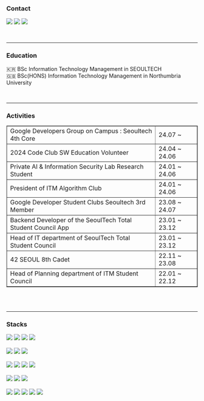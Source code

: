 <div align="left">

### Contact

<a href="https://www.instagram.com/_.cherishable._/"><img src="https://img.shields.io/badge/instagram-E4405F.svg?style=for-the-badge&logo=instagram&logoColor=white"></a>
<a href="https://velog.io/@saeyeonn/series"><img src="https://img.shields.io/badge/velog-20C997.svg?style=for-the-badge&logo=velog&logoColor=white"></a>
<a href=mailto:dev.saeyeon@gmail.com><img src="https://img.shields.io/badge/gmail-EA4335.svg?style=for-the-badge&logo=gmail&logoColor=white"></a>

<br>

***

### Education

🇰🇷 BSc Information Technology Management in SEOULTECH <br>
🇬🇧 BSc(HONS) Information Technology Management in Northumbria University <br>

<br>

***

### Activities

<table border="1px">
<tr>
<td>Google Developers Group on Campus : Seoultech 4th Core</td>
<td>24.07 ~ </td>
</tr>
<tr>
<td>2024 Code Club SW Education Volunteer</td>
<td>24.04 ~ 24.06</td>
</tr>
<tr>
<td>Private AI & Information Security Lab Research Student</td>
<td>24.01 ~ 24.06</td>
</tr>
<tr>
<td>President of ITM Algorithm Club</td>
<td>24.01 ~ 24.06</td>
</tr>
<tr>
<td>Google Developer Student Clubs Seoultech 3rd Member</td>
<td>23.08 ~ 24.07</td>
</tr>
<tr>
<td>Backend Developer of the SeoulTech Total Student Council App</td>
<td>23.01 ~ 23.12</td>
</tr>
<tr>
<td>Head of IT department of SeoulTech Total Student Council</td>
<td>23.01 ~ 23.12</td>
</tr>
<tr>
<td>42 SEOUL 8th Cadet</td>
<td>22.11 ~ 23.08</td>
</tr>
<tr>
<td>Head of Planning department of ITM Student Council</td>
<td>22.01 ~ 22.12</td>
</tr>
</table>
<br>
</div>



<br>

***

### Stacks 

<a href="https://github.com/saeyeonn"><img src="https://img.shields.io/badge/java-%23ED8B00.svg?style=for-the-badge&logo=openjdk&logoColor=white"></a>
<a href="https://github.com/saeyeonn"><img src="https://img.shields.io/badge/kotlin-7F52FF?style=for-the-badge&logo=kotlin&logoColor=white"></a>
<a href="https://github.com/saeyeonn"><img src="https://img.shields.io/badge/python-3776AB?style=for-the-badge&logo=python&logoColor=white"></a>
<a href="https://github.com/saeyeonn"><img src="https://img.shields.io/badge/c-A8B9CC?style=for-the-badge&logo=c&logoColor=white"></a>
<br>
<br>
<img src="https://img.shields.io/badge/Spring-6DB33F?style=for-the-badge&logo=spring&logoColor=white">
<img src="https://img.shields.io/badge/Spring Boot-6DB33F?style=for-the-badge&logo=Spring Boot&logoColor=white">
<img src="https://img.shields.io/badge/django-092E20?style=for-the-badge&logo=django&logoColor=white">
<br>
<br>
<img src="https://img.shields.io/badge/html5-E34F26?style=for-the-badge&logo=html5&logoColor=white">
<img src="https://img.shields.io/badge/css3-1572B6?style=for-the-badge&logo=css3&logoColor=white">
<img src="https://img.shields.io/badge/javascript-F7DF1E?style=for-the-badge&logo=javascript&logoColor=white">
<img src="https://img.shields.io/badge/android%20studio-346ac1?style=for-the-badge&logo=android%20studio&logoColor=white">
<br>
<br>
<img src="https://img.shields.io/badge/mysql-4479A1?style=for-the-badge&logo=mysql&logoColor=white">
<img src="https://img.shields.io/badge/sqlite-003B57?style=for-the-badge&logo=sqlite&logoColor=white">
<img src="https://img.shields.io/badge/oracle-F80000?style=for-the-badge&logo=oracle&logoColor=white">
<br>
<br>
<img src="https://img.shields.io/badge/docker-2496ED?style=for-the-badge&logo=docker&logoColor=white">
<img src="https://img.shields.io/badge/jenkins-D24939?style=for-the-badge&logo=jenkins&logoColor=white">
<img src="https://img.shields.io/badge/githubactions-2088FF?style=for-the-badge&logo=githubactions&logoColor=white">
<img src="https://img.shields.io/badge/aws-232F3E?style=for-the-badge&logo=Amazon
&logoColor=white">
<img src="https://img.shields.io/badge/linux-FCC624?style=for-the-badge&logo=linux&logoColor=black">

<br>
<br>
<!-- <img src="https://github-readme-stats.vercel.app/api?username=saeyeonn&show_icons=true&theme=rose" style="width:48%"> -->

